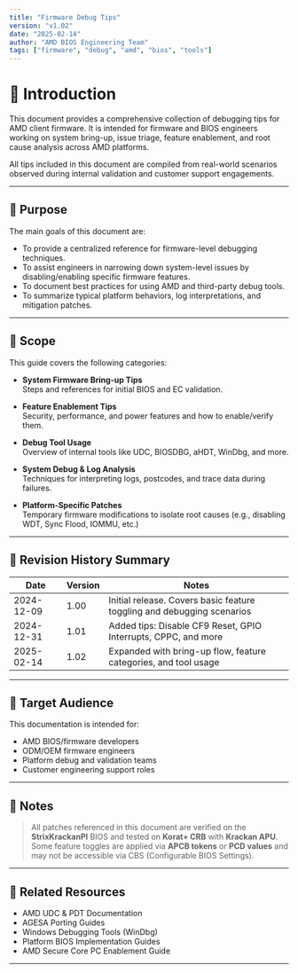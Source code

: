 ```yaml
---
title: "Firmware Debug Tips"
version: "v1.02"
date: "2025-02-14"
author: "AMD BIOS Engineering Team"
tags: ["firmware", "debug", "amd", "bios", "tools"]
---
```


# 📘 Introduction

This document provides a comprehensive collection of debugging tips for AMD client firmware. It is intended for firmware and BIOS engineers working on system bring-up, issue triage, feature enablement, and root cause analysis across AMD platforms.

All tips included in this document are compiled from real-world scenarios observed during internal validation and customer support engagements.

---

## 📌 Purpose

The main goals of this document are:

- To provide a centralized reference for firmware-level debugging techniques.
- To assist engineers in narrowing down system-level issues by disabling/enabling specific firmware features.
- To document best practices for using AMD and third-party debug tools.
- To summarize typical platform behaviors, log interpretations, and mitigation patches.

---

## 🧭 Scope

This guide covers the following categories:

- **System Firmware Bring-up Tips**  
  Steps and references for initial BIOS and EC validation.

- **Feature Enablement Tips**  
  Security, performance, and power features and how to enable/verify them.

- **Debug Tool Usage**  
  Overview of internal tools like UDC, BIOSDBG, aHDT, WinDbg, and more.

- **System Debug & Log Analysis**  
  Techniques for interpreting logs, postcodes, and trace data during failures.

- **Platform-Specific Patches**  
  Temporary firmware modifications to isolate root causes (e.g., disabling WDT, Sync Flood, IOMMU, etc.)

---

## 📎 Revision History Summary

| Date       | Version | Notes                                                                 |
|------------|---------|------------------------------------------------------------------------|
| 2024-12-09 | 1.00    | Initial release. Covers basic feature toggling and debugging scenarios |
| 2024-12-31 | 1.01    | Added tips: Disable CF9 Reset, GPIO Interrupts, CPPC, and more         |
| 2025-02-14 | 1.02    | Expanded with bring-up flow, feature categories, and tool usage        |

---

## 📂 Target Audience

This documentation is intended for:

- AMD BIOS/firmware developers
- ODM/OEM firmware engineers
- Platform debug and validation teams
- Customer engineering support roles

---

## 📌 Notes

> All patches referenced in this document are verified on the **StrixKrackanPI** BIOS and tested on **Korat+ CRB** with **Krackan APU**.  
> Some feature toggles are applied via **APCB tokens** or **PCD values** and may not be accessible via CBS (Configurable BIOS Settings).

---

## 🔗 Related Resources

- AMD UDC & PDT Documentation
- AGESA Porting Guides
- Windows Debugging Tools (WinDbg)
- Platform BIOS Implementation Guides
- AMD Secure Core PC Enablement Guide

---